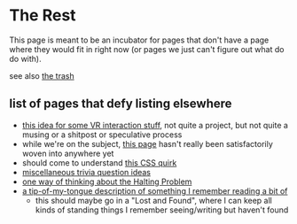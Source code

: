 # The Rest

This page is meant to be an incubator for pages that don't have a page where they would fit in right now (or pages we just can't figure out what do do with).

see also [the trash][]

[the trash]: 4adf317e-82f2-4241-9231-e6d23667aeaf.md

## list of pages that defy listing elsewhere

- [this idea for some VR interaction stuff](fc1ed894-b4bb-4e2b-925e-503491970f63.md), not quite a project, but not quite a musing or a shitpost or speculative process
- while we're on the subject, [this page](2e874825-eb8d-4b42-9c31-dfcf4f30a799.md) hasn't really been satisfactorily woven into anywhere yet
- should come to understand [this CSS quirk](01316278-880f-4511-815f-0fa290444e00.md)
- [miscellaneous trivia question ideas](797d6d95-a07c-407f-a1b7-1c89c07bc7ec.md)
- [one way of thinking about the Halting Problem](7d58dbe1-5d51-4ece-a20d-5dd9d197fc5f.md)
- [a tip-of-my-tongue description of something I remember reading a bit of](a2141f2a-0326-44ca-87f4-74ac0dc6613f.md)
  - this should maybe go in a "Lost and Found", where I can keep all kinds of standing things I remember seeing/writing but haven't found
